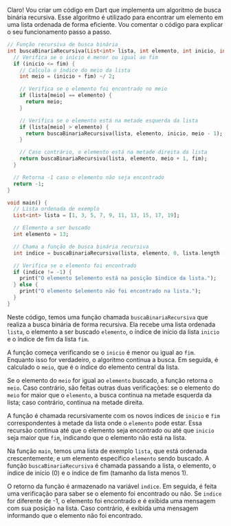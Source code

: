 Claro! Vou criar um código em Dart que implementa um algoritmo de busca binária recursiva. Esse algoritmo é utilizado para encontrar um elemento em uma lista ordenada de forma eficiente. Vou comentar o código para explicar o seu funcionamento passo a passo.

```dart
// Função recursiva de busca binária
int buscaBinariaRecursiva(List<int> lista, int elemento, int inicio, int fim) {
  // Verifica se o início é menor ou igual ao fim
  if (inicio <= fim) {
    // Calcula o índice do meio da lista
    int meio = (inicio + fim) ~/ 2;

    // Verifica se o elemento foi encontrado no meio
    if (lista[meio] == elemento) {
      return meio;
    }

    // Verifica se o elemento está na metade esquerda da lista
    if (lista[meio] > elemento) {
      return buscaBinariaRecursiva(lista, elemento, inicio, meio - 1);
    }

    // Caso contrário, o elemento está na metade direita da lista
    return buscaBinariaRecursiva(lista, elemento, meio + 1, fim);
  }

  // Retorna -1 caso o elemento não seja encontrado
  return -1;
}

void main() {
  // Lista ordenada de exemplo
  List<int> lista = [1, 3, 5, 7, 9, 11, 13, 15, 17, 19];

  // Elemento a ser buscado
  int elemento = 13;

  // Chama a função de busca binária recursiva
  int indice = buscaBinariaRecursiva(lista, elemento, 0, lista.length - 1);

  // Verifica se o elemento foi encontrado
  if (indice != -1) {
    print("O elemento $elemento está na posição $indice da lista.");
  } else {
    print("O elemento $elemento não foi encontrado na lista.");
  }
}
```

Neste código, temos uma função chamada `buscaBinariaRecursiva` que realiza a busca binária de forma recursiva. Ela recebe uma lista ordenada `lista`, o elemento a ser buscado `elemento`, o índice de início da lista `inicio` e o índice de fim da lista `fim`.

A função começa verificando se o `inicio` é menor ou igual ao `fim`. Enquanto isso for verdadeiro, o algoritmo continua a busca. Em seguida, é calculado o `meio`, que é o índice do elemento central da lista.

Se o elemento do `meio` for igual ao `elemento` buscado, a função retorna o `meio`. Caso contrário, são feitas outras duas verificações: se o elemento do `meio` for maior que o `elemento`, a busca continua na metade esquerda da lista; caso contrário, continua na metade direita.

A função é chamada recursivamente com os novos índices de `inicio` e `fim` correspondentes à metade da lista onde o `elemento` pode estar. Essa recursão continua até que o elemento seja encontrado ou até que `inicio` seja maior que `fim`, indicando que o elemento não está na lista.

Na função `main`, temos uma lista de exemplo `lista`, que está ordenada crescentemente, e um elemento específico `elemento` sendo buscado. A função `buscaBinariaRecursiva` é chamada passando a lista, o elemento, o índice de início (0) e o índice de fim (tamanho da lista menos 1).

O retorno da função é armazenado na variável `indice`. Em seguida, é feita uma verificação para saber se o elemento foi encontrado ou não. Se `indice` for diferente de -1, o elemento foi encontrado e é exibida uma mensagem com sua posição na lista. Caso contrário, é exibida uma mensagem informando que o elemento não foi encontrado.